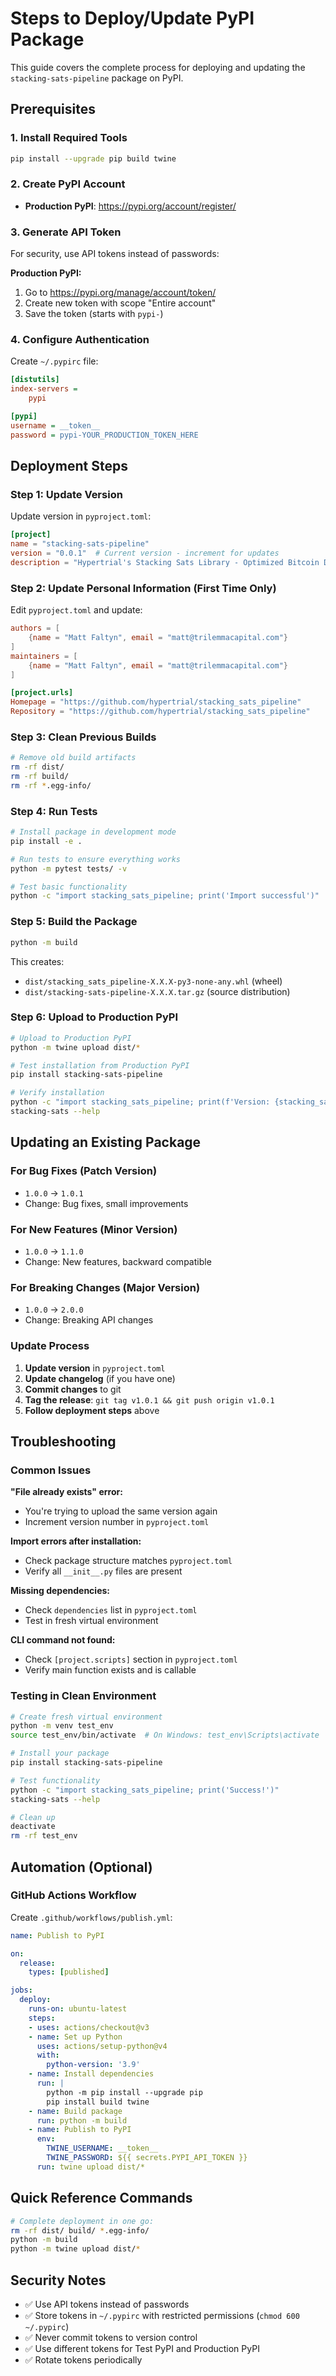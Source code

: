 # Steps to Deploy/Update PyPI Package

This guide covers the complete process for deploying and updating the `stacking-sats-pipeline` package on PyPI.

## Prerequisites

### 1. Install Required Tools
```bash
pip install --upgrade pip build twine
```

### 2. Create PyPI Account
- **Production PyPI**: https://pypi.org/account/register/

### 3. Generate API Token
For security, use API tokens instead of passwords:

**Production PyPI:**
1. Go to https://pypi.org/manage/account/token/
2. Create new token with scope "Entire account" 
3. Save the token (starts with `pypi-`)

### 4. Configure Authentication
Create `~/.pypirc` file:
```ini
[distutils]
index-servers =
    pypi

[pypi]
username = __token__
password = pypi-YOUR_PRODUCTION_TOKEN_HERE
```

## Deployment Steps

### Step 1: Update Version
Update version in `pyproject.toml`:
```toml
[project]
name = "stacking-sats-pipeline"
version = "0.0.1"  # Current version - increment for updates
description = "Hypertrial's Stacking Sats Library - Optimized Bitcoin DCA"
```

### Step 2: Update Personal Information (First Time Only)
Edit `pyproject.toml` and update:
```toml
authors = [
    {name = "Matt Faltyn", email = "matt@trilemmacapital.com"}
]
maintainers = [
    {name = "Matt Faltyn", email = "matt@trilemmacapital.com"}
]

[project.urls]
Homepage = "https://github.com/hypertrial/stacking_sats_pipeline"
Repository = "https://github.com/hypertrial/stacking_sats_pipeline"
```

### Step 3: Clean Previous Builds
```bash
# Remove old build artifacts
rm -rf dist/
rm -rf build/
rm -rf *.egg-info/
```

### Step 4: Run Tests
```bash
# Install package in development mode
pip install -e .

# Run tests to ensure everything works
python -m pytest tests/ -v

# Test basic functionality
python -c "import stacking_sats_pipeline; print('Import successful')"
```

### Step 5: Build the Package
```bash
python -m build
```

This creates:
- `dist/stacking_sats_pipeline-X.X.X-py3-none-any.whl` (wheel)
- `dist/stacking-sats-pipeline-X.X.X.tar.gz` (source distribution)

### Step 6: Upload to Production PyPI
```bash
# Upload to Production PyPI
python -m twine upload dist/*

# Test installation from Production PyPI
pip install stacking-sats-pipeline

# Verify installation
python -c "import stacking_sats_pipeline; print(f'Version: {stacking_sats_pipeline.__version__}')"
stacking-sats --help
```

## Updating an Existing Package

### For Bug Fixes (Patch Version)
- `1.0.0` → `1.0.1`
- Change: Bug fixes, small improvements

### For New Features (Minor Version)  
- `1.0.0` → `1.1.0`
- Change: New features, backward compatible

### For Breaking Changes (Major Version)
- `1.0.0` → `2.0.0` 
- Change: Breaking API changes

### Update Process
1. **Update version** in `pyproject.toml`
2. **Update changelog** (if you have one)
3. **Commit changes** to git
4. **Tag the release**: `git tag v1.0.1 && git push origin v1.0.1`
5. **Follow deployment steps** above

## Troubleshooting

### Common Issues

**"File already exists" error:**
- You're trying to upload the same version again
- Increment version number in `pyproject.toml`

**Import errors after installation:**
- Check package structure matches `pyproject.toml`
- Verify all `__init__.py` files are present

**Missing dependencies:**
- Check `dependencies` list in `pyproject.toml`
- Test in fresh virtual environment

**CLI command not found:**
- Check `[project.scripts]` section in `pyproject.toml`
- Verify main function exists and is callable

### Testing in Clean Environment
```bash
# Create fresh virtual environment
python -m venv test_env
source test_env/bin/activate  # On Windows: test_env\Scripts\activate

# Install your package
pip install stacking-sats-pipeline

# Test functionality
python -c "import stacking_sats_pipeline; print('Success!')"
stacking-sats --help

# Clean up
deactivate
rm -rf test_env
```

## Automation (Optional)

### GitHub Actions Workflow
Create `.github/workflows/publish.yml`:
```yaml
name: Publish to PyPI

on:
  release:
    types: [published]

jobs:
  deploy:
    runs-on: ubuntu-latest
    steps:
    - uses: actions/checkout@v3
    - name: Set up Python
      uses: actions/setup-python@v4
      with:
        python-version: '3.9'
    - name: Install dependencies
      run: |
        python -m pip install --upgrade pip
        pip install build twine
    - name: Build package
      run: python -m build
    - name: Publish to PyPI
      env:
        TWINE_USERNAME: __token__
        TWINE_PASSWORD: ${{ secrets.PYPI_API_TOKEN }}
      run: twine upload dist/*
```

## Quick Reference Commands

```bash
# Complete deployment in one go:
rm -rf dist/ build/ *.egg-info/
python -m build
python -m twine upload dist/*
```

## Security Notes

- ✅ Use API tokens instead of passwords
- ✅ Store tokens in `~/.pypirc` with restricted permissions (`chmod 600 ~/.pypirc`)
- ✅ Never commit tokens to version control
- ✅ Use different tokens for Test PyPI and Production PyPI
- ✅ Rotate tokens periodically 